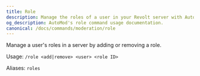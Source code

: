 ```yaml
---
title: Role
description: Manage the roles of a user in your Revolt server with AutoMod's role command. Apply roles without needing to use the interface with ease.
og_description: AutoMod's role command usage documentation.
canonical: /docs/commands/moderation/role
---
```


Manage a user's roles in a server by adding or removing a role.

Usage: `/role <add|remove> <user> <role ID>`

Aliases: `roles`
